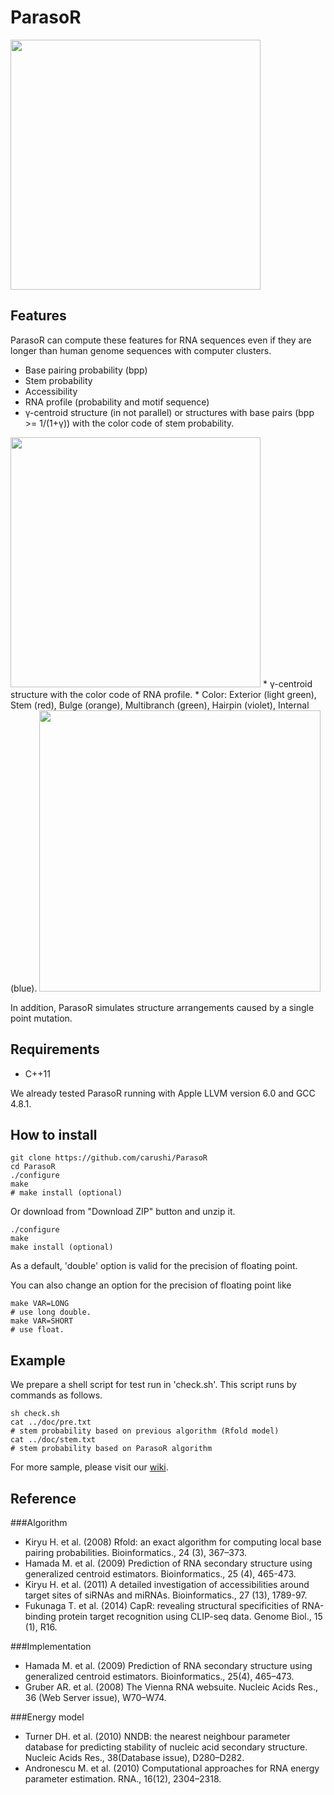 # ParasoR

<img src="https://sites.google.com/site/cawatchm/software/parasor/logo.png" width="400">

## Features 
ParasoR can compute these features for RNA sequences even if they are longer than human genome sequences with computer clusters.

* Base pairing probability (bpp)
* Stem probability
* Accessibility
* RNA profile (probability and motif sequence)
* γ-centroid structure (in not parallel) or structures with base pairs (bpp >= 1/(1+γ)) with the color code of stem probability.

<img src="https://sites.google.com/site/cawatchm/software/parasor/stem.png" width="400">
* γ-centroid structure with the color code of RNA profile.
	* Color: Exterior (light green), Stem (red), Bulge (orange), Multibranch (green), Hairpin (violet), Internal (blue).

<img src="https://sites.google.com/site/cawatchm/software/parasor/prof.png" width="450">

In addition, ParasoR simulates structure arrangements caused by a single point mutation.

## Requirements

* C++11

We already tested ParasoR running with Apple LLVM version 6.0 and GCC 4.8.1.

## How to install

```
git clone https://github.com/carushi/ParasoR
cd ParasoR
./configure
make
# make install (optional)
```

Or download from "Download ZIP" button and unzip it.

```
./configure
make
make install (optional)
```

As a default, 'double' option is valid for the precision of floating point.

You can also change an option for the precision of floating point like

```
make VAR=LONG
# use long double.
make VAR=SHORT
# use float.
```


## Example
We prepare a shell script for test run in 'check.sh'.
This script runs by commands as follows.

```
sh check.sh
cat ../doc/pre.txt
# stem probability based on previous algorithm (Rfold model)
cat ../doc/stem.txt
# stem probability based on ParasoR algorithm
```

For more sample, please visit our <a href="https://github.com/carushi/ParasoR/wiki">wiki</a>.

## Reference

###Algorithm

* Kiryu H. et al. (2008) Rfold: an exact algorithm for computing local base pairing probabilities. Bioinformatics., 24 (3), 367–373.
* Hamada M. et al. (2009) Prediction of RNA secondary structure using generalized centroid estimators. Bioinformatics., 25 (4), 465-473.
* Kiryu H. et al. (2011) A detailed investigation of accessibilities around target sites of siRNAs and miRNAs. Bioinformatics., 27 (13), 1789-97.
* Fukunaga T. et al. (2014) CapR: revealing structural specificities of RNA-binding protein target recognition using CLIP-seq data. Genome Biol., 15 (1), R16.


###Implementation

* Hamada M. et al. (2009) Prediction of RNA secondary structure using generalized centroid estimators. Bioinformatics., 25(4), 465–473.
* Gruber AR. et al. (2008) The Vienna RNA websuite. Nucleic Acids Res., 36 (Web Server issue), W70–W74.

###Energy model

* Turner DH. et al. (2010) NNDB: the nearest neighbour parameter database for predicting stability of nucleic acid secondary structure. Nucleic Acids Res., 38(Database issue), D280–D282.
* Andronescu M. et al. (2010) Computational approaches for RNA energy
parameter estimation. RNA., 16(12), 2304–2318.
